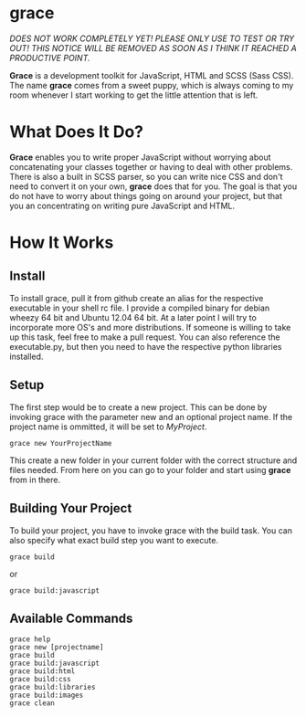 grace
=====

*DOES NOT WORK COMPLETELY YET! PLEASE ONLY USE TO TEST OR TRY OUT! THIS NOTICE WILL BE REMOVED AS SOON AS I THINK IT REACHED A PRODUCTIVE POINT.*

**Grace** is a development toolkit for JavaScript, HTML and SCSS (Sass CSS).
The name **grace** comes from a sweet puppy, which is always coming to my room whenever I start working to get the little attention that is left.

What Does It Do?
================

**Grace** enables you to write proper JavaScript without worrying about concatenating your classes together or having to deal with other problems. There is also a built in SCSS parser, so you can write nice CSS and don't need to convert it on your own, **grace** does that for you.
The goal is that you do not have to worry about things going on around your project, but that you an concentrating on writing pure JavaScript and HTML.

How It Works
============

Install
-------

To install grace, pull it from github create an alias for the respective executable in your shell rc file. I provide a compiled binary for debian wheezy 64 bit and Ubuntu 12.04 64 bit. At a later point I will try to incorporate more OS's and more distributions. If someone is willing to take up this task, feel free to make a pull request. You can also reference the executable.py, but then you need to have the respective python libraries installed.

Setup
-----

The first step would be to create a new project. This can be done by invoking grace with the parameter new and an optional project name. If the project name is ommitted, it will be set to _MyProject_.
```shell
grace new YourProjectName
```
This create a new folder in your current folder with the correct structure and files needed. From here on you can go to your folder and start using **grace** from in there.

Building Your Project
---------------------

To build your project, you have to invoke grace with the build task. You can also specify what exact build step you want to execute.
```shell
grace build
```
or
```shell
grace build:javascript
```

Available Commands
------------------
```shell
grace help
grace new [projectname]
grace build
grace build:javascript
grace build:html
grace build:css
grace build:libraries
grace build:images
grace clean
```
